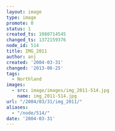 ```yaml
---
layout: image
type: image
promote: 0
status: 1
created_ts: 1080714545
changed_ts: 1372159376
node_id: 514
title: IMG_2011
author: anj
created: '2004-03-31'
changed: '2013-06-25'
tags:
  - Northland
images:
  - src: image/images/img_2011-514.jpg
    name: img_2011-514.jpg
url: "/2004/03/31/img_2011/"
aliases:
  - "/node/514/"
date: '2004-03-31'
---
```


